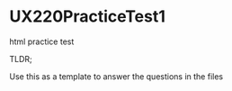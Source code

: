# UX220PracticeTest1
html practice test

TLDR;

Use this as a template to answer the questions in the files

